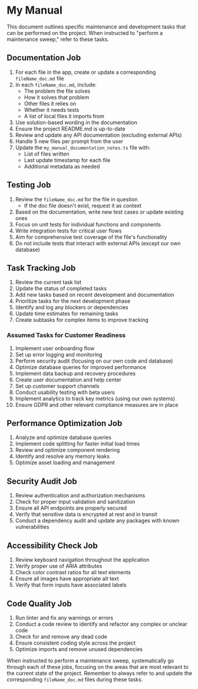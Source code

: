 # My Manual

This document outlines specific maintenance and development tasks that can be performed on the project. When instructed to "perform a maintenance sweep," refer to these tasks.

## Documentation Job

1. For each file in the app, create or update a corresponding `fileName_doc.md` file
2. In each `fileName_doc.md`, include:
   - The problem the file solves
   - How it solves that problem
   - Other files it relies on
   - Whether it needs tests
   - A list of local files it imports from
3. Use solution-based wording in the documentation
4. Ensure the project README.md is up-to-date
5. Review and update any API documentation (excluding external APIs)
6. Handle 5 new files per prompt from the user
7. Update the `my_manual_documentation_notes.ts` file with:
   - List of files written
   - Last update timestamp for each file
   - Additional metadata as needed

## Testing Job

1. Review the `fileName_doc.md` for the file in question
   - If the doc file doesn't exist, request it as context
2. Based on the documentation, write new test cases or update existing ones
3. Focus on unit tests for individual functions and components
4. Write integration tests for critical user flows
5. Aim for comprehensive test coverage of the file's functionality
6. Do not include tests that interact with external APIs (except our own database)

## Task Tracking Job

1. Review the current task list
2. Update the status of completed tasks
3. Add new tasks based on recent development and documentation
4. Prioritize tasks for the next development phase
5. Identify and log any blockers or dependencies
6. Update time estimates for remaining tasks
7. Create subtasks for complex items to improve tracking

### Assumed Tasks for Customer Readiness
1. Implement user onboarding flow
2. Set up error logging and monitoring
3. Perform security audit (focusing on our own code and database)
4. Optimize database queries for improved performance
5. Implement data backup and recovery procedures
6. Create user documentation and help center
7. Set up customer support channels
8. Conduct usability testing with beta users
9. Implement analytics to track key metrics (using our own systems)
10. Ensure GDPR and other relevant compliance measures are in place

## Performance Optimization Job

1. Analyze and optimize database queries
2. Implement code splitting for faster initial load times
3. Review and optimize component rendering
4. Identify and resolve any memory leaks
5. Optimize asset loading and management

## Security Audit Job

1. Review authentication and authorization mechanisms
2. Check for proper input validation and sanitization
3. Ensure all API endpoints are properly secured
4. Verify that sensitive data is encrypted at rest and in transit
5. Conduct a dependency audit and update any packages with known vulnerabilities

## Accessibility Check Job

1. Review keyboard navigation throughout the application
2. Verify proper use of ARIA attributes
3. Check color contrast ratios for all text elements
4. Ensure all images have appropriate alt text
5. Verify that form inputs have associated labels

## Code Quality Job

1. Run linter and fix any warnings or errors
2. Conduct a code review to identify and refactor any complex or unclear code
3. Check for and remove any dead code
4. Ensure consistent coding style across the project
5. Optimize imports and remove unused dependencies

When instructed to perform a maintenance sweep, systematically go through each of these jobs, focusing on the areas that are most relevant to the current state of the project. Remember to always refer to and update the corresponding `fileName_doc.md` files during these tasks.